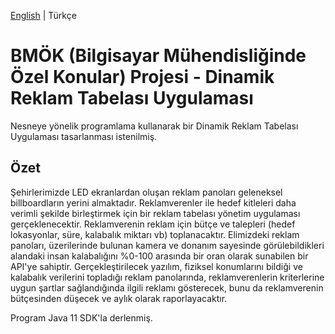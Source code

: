 [English](./README.md) | Türkçe

# BMÖK (Bilgisayar Mühendisliğinde Özel Konular) Projesi - Dinamik Reklam Tabelası Uygulaması

Nesneye yönelik programlama kullanarak bir Dinamik Reklam Tabelası Uygulaması tasarlanması istenilmiş.

## Özet
Şehirlerimizde LED ekranlardan oluşan reklam panoları geleneksel billboardların yerini almaktadır. Reklamverenler ile hedef kitleleri daha verimli şekilde birleştirmek için bir reklam tabelası yönetim uygulaması gerçeklenecektir. Reklamverenin reklam için bütçe ve talepleri (hedef lokasyonlar, süre, kalabalık miktarı vb) toplanacaktır. Elimizdeki reklam panoları, üzerilerinde bulunan kamera ve donanım sayesinde görülebildikleri alandaki insan kalabalığını %0-100 arasında bir oran olarak sunabilen bir API'ye sahiptir. Gerçekleştirilecek yazılım, fiziksel konumlarını bildiği ve kalabalık verilerini topladığı reklam panolarında, reklamverenlerin kriterlerine uygun şartlar sağlandığında ilgili reklamı gösterecek, bunu da reklamverenin bütçesinden düşecek ve aylık olarak raporlayacaktır.

Program Java 11 SDK'la derlenmiş.
